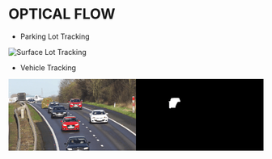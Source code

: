 # OPTICAL FLOW

- Parking Lot Tracking

![Surface Lot Tracking](../../media/gif/1_OF_parkinglot_tracking.gif)

- Vehicle Tracking

![Vehicle Tracking](../../media/gif/1_OF_vehicle_tracking.gif)

